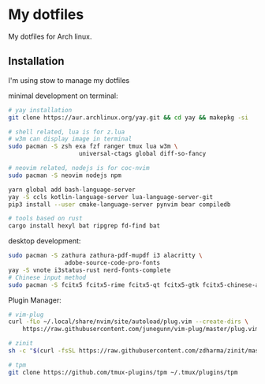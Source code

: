 # My dotfiles

My dotfiles for Arch linux.

## Installation

I'm using stow to manage my dotfiles

minimal development on terminal:
```bash
# yay installation
git clone https://aur.archlinux.org/yay.git && cd yay && makepkg -si

# shell related, lua is for z.lua
# w3m can display image in terminal
sudo pacman -S zsh exa fzf ranger tmux lua w3m \
					universal-ctags global diff-so-fancy

# neovim related, nodejs is for coc-nvim
sudo pacman -S neovim nodejs npm

yarn global add bash-language-server
yay -S ccls kotlin-language-server lua-language-server-git
pip3 install --user cmake-language-server pynvim bear compiledb

# tools based on rust
cargo install hexyl bat ripgrep fd-find bat
```
desktop development:
```bash
sudo pacman -S zathura zathura-pdf-mupdf i3 alacritty \
				adobe-source-code-pro-fonts
yay -S vnote i3status-rust nerd-fonts-complete
# Chinese input method
sudo pacman -S fcitx5 fcitx5-rime fcitx5-qt fcitx5-gtk fcitx5-chinese-addons fcitx5-material-color rime
```
Plugin Manager:
```bash
# vim-plug
curl -fLo ~/.local/share/nvim/site/autoload/plug.vim --create-dirs \
	https://raw.githubusercontent.com/junegunn/vim-plug/master/plug.vim

# zinit
sh -c "$(curl -fsSL https://raw.githubusercontent.com/zdharma/zinit/master/doc/install.sh)"

# tpm
git clone https://github.com/tmux-plugins/tpm ~/.tmux/plugins/tpm
```

